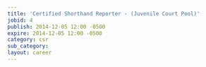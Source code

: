 ```yaml
---
title: 'Certified Shorthand Reporter - (Juvenile Court Pool)'
jobid: 4
publish: 2014-12-05 12:00 -0500
expire: 2014-12-05 12:00 -0500
category: csr
sub_category: 
layout: career
---
```

